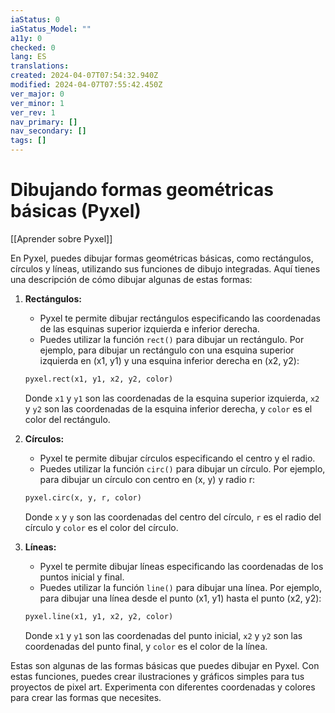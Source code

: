 ```yaml
---
iaStatus: 0
iaStatus_Model: ""
a11y: 0
checked: 0
lang: ES
translations: 
created: 2024-04-07T07:54:32.940Z
modified: 2024-04-07T07:55:42.450Z
ver_major: 0
ver_minor: 1
ver_rev: 1
nav_primary: []
nav_secondary: []
tags: []
---
```

# Dibujando formas geométricas básicas (Pyxel)

[[Aprender sobre Pyxel]]

En Pyxel, puedes dibujar formas geométricas básicas, como rectángulos, círculos y líneas, utilizando sus funciones de dibujo integradas. Aquí tienes una descripción de cómo dibujar algunas de estas formas:

1. **Rectángulos:**
   - Pyxel te permite dibujar rectángulos especificando las coordenadas de las esquinas superior izquierda e inferior derecha.
   - Puedes utilizar la función `rect()` para dibujar un rectángulo. Por ejemplo, para dibujar un rectángulo con una esquina superior izquierda en (x1, y1) y una esquina inferior derecha en (x2, y2):

   ```python
   pyxel.rect(x1, y1, x2, y2, color)
   ```

   Donde `x1` y `y1` son las coordenadas de la esquina superior izquierda, `x2` y `y2` son las coordenadas de la esquina inferior derecha, y `color` es el color del rectángulo.

2. **Círculos:**
   - Pyxel te permite dibujar círculos especificando el centro y el radio.
   - Puedes utilizar la función `circ()` para dibujar un círculo. Por ejemplo, para dibujar un círculo con centro en (x, y) y radio r:

   ```python
   pyxel.circ(x, y, r, color)
   ```

   Donde `x` y `y` son las coordenadas del centro del círculo, `r` es el radio del círculo y `color` es el color del círculo.

3. **Líneas:**
   - Pyxel te permite dibujar líneas especificando las coordenadas de los puntos inicial y final.
   - Puedes utilizar la función `line()` para dibujar una línea. Por ejemplo, para dibujar una línea desde el punto (x1, y1) hasta el punto (x2, y2):

   ```python
   pyxel.line(x1, y1, x2, y2, color)
   ```

   Donde `x1` y `y1` son las coordenadas del punto inicial, `x2` y `y2` son las coordenadas del punto final, y `color` es el color de la línea.

Estas son algunas de las formas básicas que puedes dibujar en Pyxel. Con estas funciones, puedes crear ilustraciones y gráficos simples para tus proyectos de pixel art. Experimenta con diferentes coordenadas y colores para crear las formas que necesites.